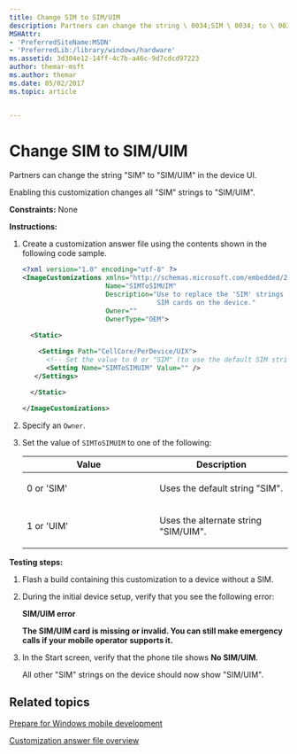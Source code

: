 ```yaml
---
title: Change SIM to SIM/UIM
description: Partners can change the string \ 0034;SIM \ 0034; to \ 0034;SIM/UIM \ 0034; in the device UI.
MSHAttr:
- 'PreferredSiteName:MSDN'
- 'PreferredLib:/library/windows/hardware'
ms.assetid: 3d304e12-14ff-4c7b-a46c-9d7cdcd97223
author: themar-msft
ms.author: themar
ms.date: 05/02/2017
ms.topic: article


---
```


# Change SIM to SIM/UIM


Partners can change the string "SIM" to "SIM/UIM" in the device UI.

Enabling this customization changes all "SIM" strings to "SIM/UIM".

<a href="" id="constraints---none"></a>**Constraints:** None  

<a href="" id="instructions-"></a>**Instructions:**  
1.  Create a customization answer file using the contents shown in the following code sample.

    ```XML
    <?xml version="1.0" encoding="utf-8" ?>  
    <ImageCustomizations xmlns="http://schemas.microsoft.com/embedded/2004/10/ImageUpdate"  
                         Name="SIMToSIMUIM"  
                         Description="Use to replace the 'SIM' strings in the device UI to 'SIM/UIM' to accommodate scenarios such as Dual Mode cards of 
                                      SIM cards on the device."  
                         Owner=""  
                         OwnerType="OEM"> 
      
      <Static>  

        <Settings Path="CellCore/PerDevice/UIX">  
          <!-- Set the value to 0 or "SIM" (to use the default SIM string), or set to 1 or "UIM" (to use the alternate SIM/UIM string) -->
          <Setting Name="SIMToSIMUIM" Value="" />    
       </Settings>  

      </Static>

    </ImageCustomizations>
    ```

2.  Specify an `Owner`.

3.  Set the value of `SIMToSIMUIM` to one of the following:

    <table>
    <colgroup>
    <col width="50%" />
    <col width="50%" />
    </colgroup>
    <thead>
    <tr class="header">
    <th>Value</th>
    <th>Description</th>
    </tr>
    </thead>
    <tbody>
    <tr class="odd">
    <td><p>0 or 'SIM'</p></td>
    <td><p>Uses the default string &quot;SIM&quot;.</p></td>
    </tr>
    <tr class="even">
    <td><p>1 or 'UIM'</p></td>
    <td><p>Uses the alternate string &quot;SIM/UIM&quot;.</p></td>
    </tr>
    </tbody>
    </table>

     

<a href="" id="testing-steps-"></a>**Testing steps:**  
1.  Flash a build containing this customization to a device without a SIM.

2.  During the initial device setup, verify that you see the following error:

    **SIM/UIM error**

    **The SIM/UIM card is missing or invalid. You can still make emergency calls if your mobile operator supports it.**

3.  In the Start screen, verify that the phone tile shows **No SIM/UIM**.

    All other "SIM" strings on the device should now show "SIM/UIM".

## Related topics

[Prepare for Windows mobile development](https://docs.microsoft.com/en-us/windows-hardware/manufacture/mobile/preparing-for-windows-mobile-development)

[Customization answer file overview](https://docs.microsoft.com/en-us/windows-hardware/customize/mobile/mcsf/customization-answer-file)
